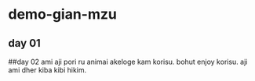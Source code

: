 
# demo-gian-mzu


## day 01
##day 02
ami aji pori ru animai akeloge kam korisu. bohut enjoy korisu. aji ami dher kiba kibi hikim.
